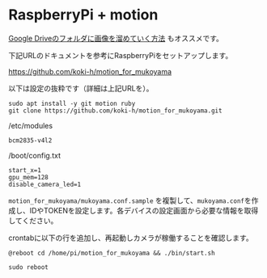 # RaspberryPi + motion

<div class="alert alert-info">
<a href="https://github.com/lumbermill/takachiho/tree/master/raspi/08-motion">Google Driveのフォルダに画像を溜めていく方法</a> もオススメです。
</div>

下記URLのドキュメントを参考にRaspberryPiをセットアップします。

<https://github.com/koki-h/motion_for_mukoyama>

以下は設定の抜粋です（詳細は上記URLを）。

```
sudo apt install -y git motion ruby 
git clone https://github.com/koki-h/motion_for_mukoyama.git
```

/etc/modules

```
bcm2835-v4l2
```

/boot/config.txt

```
start_x=1
gpu_mem=128
disable_camera_led=1
```

`motion_for_mukoyama/mukoyama.conf.sample` を複製して、`mukoyama.conf`を作成し、IDやTOKENを設定します。各デバイスの設定画面から必要な情報を取得してください。

crontabに以下の行を追加し、再起動しカメラが稼働することを確認します。

```
@reboot cd /home/pi/motion_for_mukoyama && ./bin/start.sh
```

```
sudo reboot
```

